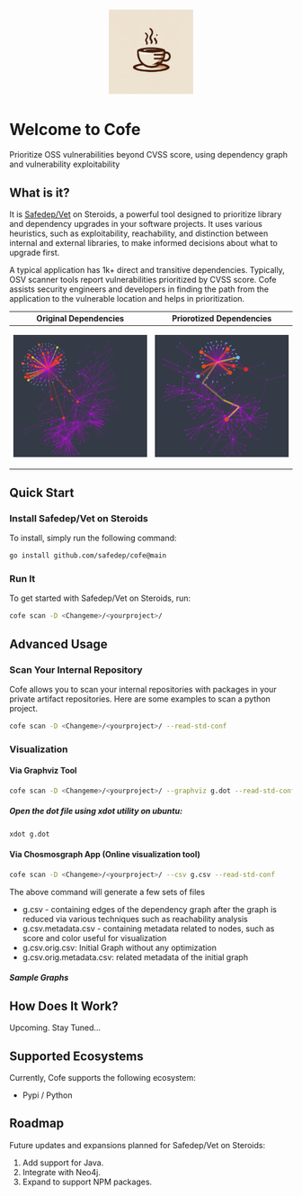 <h1 align="center">
    <img alt="SafeDep Cofe" src="docs/static/img/cofe-logo.png" width="150" />
</h1>

# Welcome to Cofe
Prioritize OSS vulnerabilities beyond CVSS score, using dependency graph and vulnerability exploitability

## What is it?
It is [Safedep/Vet](https://github.com/safedep/vet) on Steroids, a powerful tool designed to prioritize library and dependency upgrades in your software projects. It uses various heuristics, such as exploitability, reachability, and distinction between internal and external libraries, to make informed decisions about what to upgrade first.

A typical application has 1k+ direct and transitive dependencies. Typically, OSV scanner tools report vulnerabilities prioritized by CVSS score. Cofe assists security engineers and developers in finding the path from the application to the vulnerable location and helps in prioritization. 

| Original Dependencies              | Priorotized Dependencies               |
| ---------------------- | ---------------------- |
| <p align="center"><img alt="A typical dependency graph" src="docs/static/img/original_dep_graph.png" width="400" /></p> | <p align="center"><img alt="A typical dependency graph" src="docs/static/img/dep_graph_reachability.png" width="400" /></p> |

## Quick Start

### Install Safedep/Vet on Steroids

To install, simply run the following command:

```bash
go install github.com/safedep/cofe@main
```

### Run It

To get started with Safedep/Vet on Steroids, run:

```bash
cofe scan -D <Changeme>/<yourproject>/
```

## Advanced Usage

### Scan Your Internal Repository

Cofe allows you to scan your internal repositories with packages in your private artifact repositories. Here are some examples to scan a python project.

```bash
cofe scan -D <Changeme>/<yourproject>/ --read-std-conf
```

### Visualization

#### Via Graphviz Tool

```bash
cofe scan -D <Changeme>/<yourproject>/ --graphviz g.dot --read-std-conf
```
##### Open the dot file using xdot utility on ubuntu:

```bash
xdot g.dot
```


#### Via Chosmosgraph App (Online visualization tool)

```bash
cofe scan -D <Changeme>/<yourproject>/ --csv g.csv --read-std-conf
```
The above command will generate a few sets of files 
* g.csv - containing edges of the dependency graph after the graph is reduced via various techniques such as reachability analysis
* g.csv.metadata.csv - containing metadata related to nodes, such as score and color useful for visualization
* g.csv.orig.csv: Initial Graph without any optimization
* g.csv.orig.metadata.csv: related metadata of the initial graph

##### Sample Graphs





## How Does It Work?

Upcoming. Stay Tuned...

## Supported Ecosystems

Currently, Cofe supports the following ecosystem:
* Pypi / Python

## Roadmap

Future updates and expansions planned for Safedep/Vet on Steroids:

1. Add support for Java.
2. Integrate with Neo4j.
3. Expand to support NPM packages.

